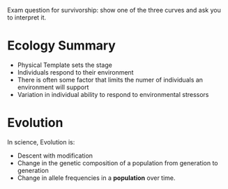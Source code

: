 Exam question for survivorship: show one of the three curves and ask you to interpret it.

# Ecology Summary

- Physical Template sets the stage
- Individuals respond to their environment
- There is often some factor that limits the numer of individuals an environment will support
- Variation in individual ability to respond to environmental stressors

# Evolution

In science, Evolution is:

- Descent with modification
- Change in the genetic composition of a population from generation to generation
- Change in allele frequencies in a **population** over time.